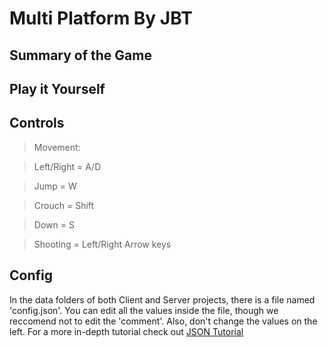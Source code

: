 Multi Platform
By JBT
==========

Summary of the Game
----------

Play it Yourself
----------

Controls
----------
> Movement:

> 	Left/Right = A/D

> 	Jump = W

> 	Crouch = Shift

> 	Down = S

> Shooting = Left/Right Arrow keys

Config
----------
In the data folders of both Client and Server projects, there is a file named 'config.json'. You can edit all the values inside the file, though we reccomend not to edit the 'comment'. Also, don't change the values on the left. For a more in-depth tutorial check out [JSON Tutorial](https://www.w3schools.com/js/js_json_syntax.asp)
